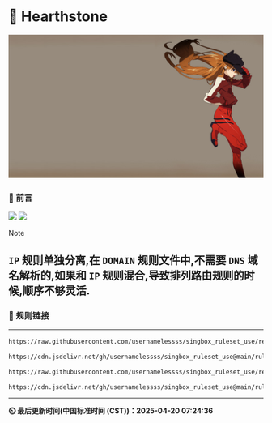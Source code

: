 
# 🧸 Hearthstone
![](https://raw.githubusercontent.com/usernamelessss/picture-bed/main/images/202504042256831.jpg)
### 📣 前言
![](https://shields.io/badge/-移除重复规则-ff69b4) ![](https://shields.io/badge/-IP&nbsp;规则单独存放不与&nbsp;DOMAIN&nbsp;等混合-green)
> [!NOTE]
**`IP` 规则单独分离,在 `DOMAIN` 规则文件中,不需要 `DNS` 域名解析的,如果和 `IP` 规则混合,导致排列路由规则的时候,顺序不够灵活.**
---

###  🔗 规则链接
---

```url
https://raw.githubusercontent.com/usernamelessss/singbox_ruleset_use/refs/heads/main/rule/Hearthstone/Hearthstone_IP.json
```

```url
https://cdn.jsdelivr.net/gh/usernamelessss/singbox_ruleset_use@main/rule/Hearthstone/Hearthstone_IP.json
```

```url
https://raw.githubusercontent.com/usernamelessss/singbox_ruleset_use/refs/heads/main/rule/Hearthstone/Hearthstone_IP.srs
```

```url
https://cdn.jsdelivr.net/gh/usernamelessss/singbox_ruleset_use@main/rule/Hearthstone/Hearthstone_IP.srs
```

---
**⏲️ 最后更新时间(中国标准时间 (CST))：2025-04-20 07:24:36**